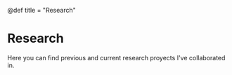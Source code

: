 @def title = "Research"

# Research
Here you can find previous and current research proyects I've collaborated in.
